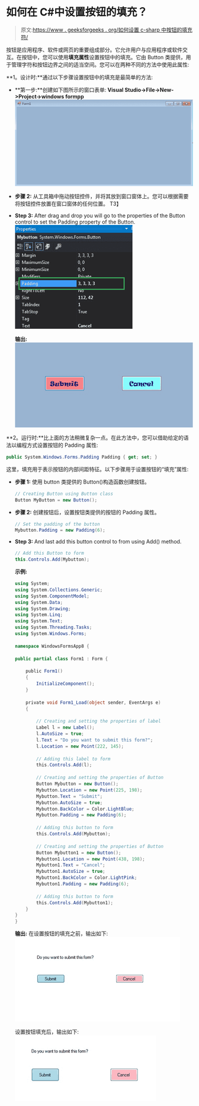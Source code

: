 # 如何在 C#中设置按钮的填充？

> 原文:[https://www . geeksforgeeks . org/如何设置 c-sharp 中按钮的填充符/](https://www.geeksforgeeks.org/how-to-set-the-padding-of-the-button-in-c-sharp/)

按钮是应用程序、软件或网页的重要组成部分。它允许用户与应用程序或软件交互。在按钮中，您可以使用**填充属性**设置按钮中的填充。它由 Button 类提供，用于管理字符和按钮边界之间的适当空间。您可以在两种不同的方法中使用此属性:

**1。设计时:**通过以下步骤设置按钮中的填充是最简单的方法:

*   **第一步:**创建如下图所示的窗口表单:
    **Visual Studio->File->New->Project->windows formpp**
    ![](img/9889dfd1d09174ca813cf58170ab9cc8.png)
*   **步骤 2:** 从工具箱中拖动按钮控件，并将其放到窗口窗体上。您可以根据需要将按钮控件放置在窗口窗体的任何位置。
    T3】
*   **Step 3:** After drag and drop you will go to the properties of the Button control to set the Padding property of the Button.
    ![](img/5875f01940af4f83a4eaa16d98a01491.png)

    **输出:**
    ![](img/ff3240db4c200ca4dbcf871b163a5d5e.png)

**2。运行时:**比上面的方法稍微复杂一点。在此方法中，您可以借助给定的语法以编程方式设置按钮的 Padding 属性:

```cs
public System.Windows.Forms.Padding Padding { get; set; }
```

这里，填充用于表示按钮的内部间距特征。以下步骤用于设置按钮的“填充”属性:

*   **步骤 1:** 使用 button 类提供的 Button()构造函数创建按钮。

    ```cs
    // Creating Button using Button class
    Button MyButton = new Button();

    ```

*   **步骤 2:** 创建按钮后，设置按钮类提供的按钮的 Padding 属性。

    ```cs
    // Set the padding of the button
    Mybutton.Padding = new Padding(6);

    ```

*   **Step 3:** And last add this button control to from using Add() method.

    ```cs
    // Add this Button to form
    this.Controls.Add(Mybutton);

    ```

    **示例:**

    ```cs
    using System;
    using System.Collections.Generic;
    using System.ComponentModel;
    using System.Data;
    using System.Drawing;
    using System.Linq;
    using System.Text;
    using System.Threading.Tasks;
    using System.Windows.Forms;

    namespace WindowsFormsApp8 {

    public partial class Form1 : Form {

        public Form1()
        {
            InitializeComponent();
        }

        private void Form1_Load(object sender, EventArgs e)
        {

            // Creating and setting the properties of label
            Label l = new Label();
            l.AutoSize = true;
            l.Text = "Do you want to submit this form?";
            l.Location = new Point(222, 145);

            // Adding this label to form
            this.Controls.Add(l);

            // Creating and setting the properties of Button
            Button Mybutton = new Button();
            Mybutton.Location = new Point(225, 198);
            Mybutton.Text = "Submit";
            Mybutton.AutoSize = true;
            Mybutton.BackColor = Color.LightBlue;
            Mybutton.Padding = new Padding(6);

            // Adding this button to form
            this.Controls.Add(Mybutton);

            // Creating and setting the properties of Button
            Button Mybutton1 = new Button();
            Mybutton1.Location = new Point(438, 198);
            Mybutton1.Text = "Cancel";
            Mybutton1.AutoSize = true;
            Mybutton1.BackColor = Color.LightPink;
            Mybutton1.Padding = new Padding(6);

            // Adding this button to form
            this.Controls.Add(Mybutton1);
        }
    }
    }
    ```

    **输出:**
    在设置按钮的填充之前，输出如下:
    ![](img/9d8ee370508c964a783310e27f30fba1.png)

    设置按钮填充后，输出如下:
    ![](img/df4b12dca3b6ec2ec5ac316d1bbcedf5.png)